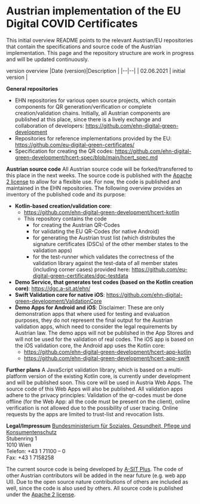 
# Austrian implementation of the EU Digital COVID Certificates

This initial overview README points to the relevant Austrian/EU repositories that contain the specifications and source code of the Austrian implementation. This page and the repository structure are work in progress and will be updated continuously.

version overview
|Date (version)|Description |
|--|--|
| 02.06.2021 | initial version |


**General repositories**
* EHN repositories for various open source projects, which contain components for QR generation/verification or complete creation/validation chains. Initially, all Austrian components are published at this place, since there is a lively exchange and collaboration of developers: https://github.com/ehn-digital-green-development
* Repositories for reference implementations provided by the EU: https://github.com/eu-digital-green-certificates/
* Specification for creating the QR codes: https://github.com/ehn-digital-green-development/hcert-spec/blob/main/hcert_spec.md

**Austrian source code**
All Austrian source code will be forked/transferred to this place in the next weeks. The source code is published with the [Apache 2 license](https://www.apache.org/licenses/LICENSE-2.0) to allow for a flexible use. For now, the code is published and maintained in the EHN repositories. The following overview provides an inventory of the published code and its purpose:

* **Kotlin-based creation/validation core**: 
	* https://github.com/ehn-digital-green-development/hcert-kotlin
	* This repository contains the code 
		* for creating the Austrian QR-Codes
		* for validating the EU QR-Codes (for native Android)
        * for generating the Austrian trust list (which distributes the signature certificates (DSCs) of the other member states to the validation apps)
        * for the test-runner which validates the correctness of the validation library against the test-data of all member states (including corner cases) provided here: https://github.com/eu-digital-green-certificates/dgc-testdata 
*   **Demo Service, that generates test codes (based on the Kotlin creation core)**: https://dgc.a-sit.at/ehn/
*   **Swift Validation core for native iOS**: https://github.com/ehn-digital-green-development/ValidationCore
*   **Demo Apps for Android and iOS**: Disclaimer: These are only demonstration apps that where used for testing and evaluation purposes, they do not represent the final output for the Austrian validation apps, which need to consider the legal requirements by Austrian law. The demo apps will not be published in the App Stores and will not be used for the validation of real codes. The iOS app is based on the iOS validation core, the Android app uses the Kotlin core:
	* https://github.com/ehn-digital-green-development/hcert-app-kotlin
	* https://github.com/ehn-digital-green-development/hcert-app-swift

**Further plans**
A JavaScript validation library, which is based on a multi-platform version of the existing Kotlin core, is currently under development and will be published soon. This core will be used in Austria Web Apps. The source code of this Web Apps will also be published. All validation apps adhere to the privacy principles: Validation of the qr-codes must be done offline (for the Web App: all the code must be present on the client), online verification is not allowed due to the possibility of user tracing. Online requests by the apps are limited to trust-list and revocation lists.

**Legal/Impressum**
[Bundesministerium für Soziales, Gesundheit, Pflege und Konsumentenschutz](https://www.sozialministerium.at/)  
Stubenring 1  
1010 Wien  
Telefon: +43 1 71100 – 0  
Fax: +43 1 7158258  

The current source code is being developed by [A-SIT Plus](https://www.a-sit.at/). The code of other Austrian contributors will be added in the near future (e.g. web app UI). Due to the open source nature contributions of others are included as well, since the code is also used by others. All source code is published under the [Apache 2 license](https://www.apache.org/licenses/LICENSE-2.0). 
